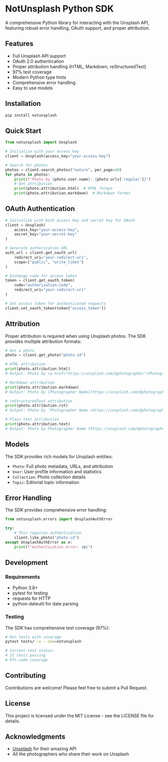 # NotUnsplash Python SDK

A comprehensive Python library for interacting with the Unsplash API, featuring robust error handling, OAuth support, and proper attribution.

## Features

- Full Unsplash API support
- OAuth 2.0 authentication
- Proper attribution handling (HTML, Markdown, reStructuredText)
- 97% test coverage
- Modern Python type hints
- Comprehensive error handling
- Easy to use models

## Installation

```bash
pip install notunsplash
```

## Quick Start

```python
from notunsplash import Unsplash

# Initialize with your access key
client = Unsplash(access_key="your-access-key")

# Search for photos
photos = client.search_photos("nature", per_page=10)
for photo in photos:
    print(f"Photo by {photo.user.name}: {photo.urls['regular']}")
    # Get attribution
    print(photo.attribution.html)  # HTML format
    print(photo.attribution.markdown)  # Markdown format
```

## OAuth Authentication

```python
# Initialize with both access key and secret key for OAuth
client = Unsplash(
    access_key="your-access-key",
    secret_key="your-secret-key"
)

# Generate authorization URL
auth_url = client.get_oauth_url(
    redirect_uri="your-redirect-uri",
    scope=["public", "write_likes"]
)

# Exchange code for access token
token = client.get_oauth_token(
    code="authorization-code",
    redirect_uri="your-redirect-uri"
)

# Set access token for authenticated requests
client.set_oauth_token(token["access_token"])
```

## Attribution

Proper attribution is required when using Unsplash photos. The SDK provides multiple attribution formats:

```python
# Get a photo
photo = client.get_photo("photo-id")

# HTML attribution
print(photo.attribution.html)
# Output: Photo by <a href="https://unsplash.com/@photographer">Photographer Name</a> on <a href="https://unsplash.com">Unsplash</a>

# Markdown attribution
print(photo.attribution.markdown)
# Output: Photo by [Photographer Name](https://unsplash.com/@photographer) on [Unsplash](https://unsplash.com)

# reStructuredText attribution
print(photo.attribution.rst)
# Output: Photo by `Photographer Name <https://unsplash.com/@photographer>`_ on `Unsplash <https://unsplash.com>`_

# Plain text attribution
print(photo.attribution.text)
# Output: Photo by Photographer Name (https://unsplash.com/@photographer) on Unsplash (https://unsplash.com)
```

## Models

The SDK provides rich models for Unsplash entities:

- `Photo`: Full photo metadata, URLs, and attribution
- `User`: User profile information and statistics
- `Collection`: Photo collection details
- `Topic`: Editorial topic information

## Error Handling

The SDK provides comprehensive error handling:

```python
from notunsplash.errors import UnsplashAuthError

try:
    # This requires authentication
    client.like_photo("photo-id")
except UnsplashAuthError as e:
    print(f"Authentication error: {e}")
```

## Development

### Requirements

- Python 3.8+
- pytest for testing
- requests for HTTP
- python-dateutil for date parsing

### Testing

The SDK has comprehensive test coverage (97%):

```bash
# Run tests with coverage
pytest tests/ -v --cov=notunsplash

# Current test status:
# 22 tests passing
# 97% code coverage
```

## Contributing

Contributions are welcome! Please feel free to submit a Pull Request.

## License

This project is licensed under the MIT License - see the LICENSE file for details.

## Acknowledgments

- [Unsplash](https://unsplash.com) for their amazing API
- All the photographers who share their work on Unsplash
